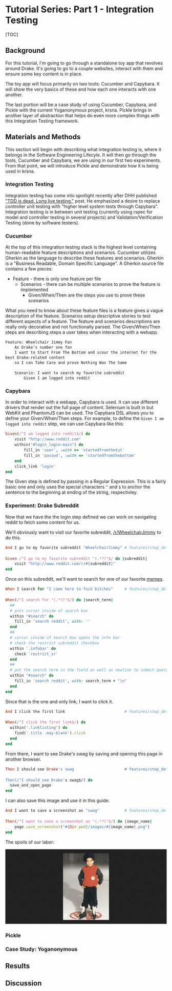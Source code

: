 # Tutorial Series: Part 1 - Integration Testing
[TOC]

## Background

For this tutorial, I'm going to go through a standalone toy app that revolves around Drake.  It's going to go to a couple websites, interact with them and ensure some key content is in place.

The toy app will focus primarily on two tools: Cucumber and Capybara.  It will show the very basics of these and how each one interacts with one another.

The last portion will be a case study of using Cucumber, Capybara, and Pickle with the current Yoganonymous project, krsna.  Pickle brings in another layer of abstraction that helps do even more complex things with this Integration Testing framework.

## Materials and Methods

This section will begin with describing what integration testing is, where it belongs in the Software Engineering Lifecyle.  It will then go through the tools, Cucumber and Capybara, we are using in our first two experiments.  From that point, we will introduce Pickle and demonstrate how it is being used in krsna.

### Integration Testing

Integration testing has come into spotlight recently after DHH published ["TDD is dead. Long live testing."](http://david.heinemeierhansson.com/2014/tdd-is-dead-long-live-testing.html) post.  He emphasized a desire to replace controller unit testing with "higher level system tests through Capybara". Integration testing is in between unit testing (currently using rspec for model and controller testing in several projects) and Validation/Verification Testing (done by software testers).

### Cucumber

At the top of this integration testing stack is the highest level containing human-readable feature descriptions and scenarios.  Cucumber utilizes Gherkin as the language to describe these features and scenarios.  Gherkin is a "Business Readable, Domain Specific Language".  A Gherkin source file contains a few pieces:

* Feature - there is only one feature per file
    - Scenarios - there can be multiple scenarios to prove the feature is implemented
        + Given/When/Then are the steps you use to prove these scenarios

What you need to know about these feature files is a feature gives a vague description of the feature.  Scenarios setup descriptive stories to test different aspects of a feature.  The feature and scenarios descriptions are really only decorative and not functionally parsed.  The Given/When/Then steps are describing steps a user takes when interacting with a webapp.

```
Feature: Wheelchair Jimmy Fan
    As Drake's number one fan
    I want to Start From The Bottom and scour the internet for the best Drake-related content
    so I can Take Care and prove Nothing Was The Same

    Scenario: I want to search my favorite subreddit
        Given I am logged into reddit
```

### Capybara

In order to interact with a webapp, Capybara is used.  It can use different drivers that render out the full page of content.  Selenium is built in but WebKit and PhantomJS can be used.  The Capybara DSL allows you to define your Given/When/Then steps.  For example, to define the `Given I am logged into reddit` step, we can use Capybara like this:

```ruby
Given(/^I am logged into reddit$/) do
    visit "http://www.reddit.com"
    within("#login_login-main") do
        fill_in 'user', :with => 'startedfromthetut'
        fill_in 'passwd', :with => 'startedfromthebottom'
    end
    click_link 'login'
end
```

The Given step is defined by passing in a Regular Expression.  This is a fairly basic one and only uses the special characters `^` and `$` to anchor the sentence to the beginning at ending of the string, respectivley.

### Experiment: Drake Subreddit

Now that we have the the login step defined we can work on navigating reddit to fetch some content for us.

We'll obviously want to visit our favorite subreddit, [/r/WheelchairJimmy](http://www.reddit.com/r/WheelchairJimmy) to do this.

```ruby
And I go to my favorite subreddit "WheelchairJimmy" # features/step_definitions/reddit_steps.rb:9

Given /^I go to my favorite subreddit "(.*?)"$/ do |subreddit|
	visit "http://www.reddit.com/r/#{subreddit}"
end
```

Once on this subreddit, we'll want to search for one of our favorite [memes](http://knowyourmeme.com/memes/came-here-to-fuck-bitches).

```ruby
When I search for "I came here to fuck bitches"     # features/step_definitions/reddit_steps.rb:13

When(/^I search for "(.*?)"$/) do |search_term|
  ##
  # puts cursor inside of search box
  within "#search" do
    fill_in 'search reddit', with: ''
  end
  ##
  # cursor inside of search box opens the info bar
  # check the restrict subreddit checkbox
  within '.infobar' do
    check 'restrict_sr'
  end
  ##
  # put the search term in the field as well as newline to submit query
  within "#search" do
    fill_in 'search reddit', with: search_term + "\n"
  end
end
```

Since that is the one and only link, I want to click it.

```ruby
And I click the first link                          # features/step_definitions/reddit_steps.rb:33

When(/^I click the first link$/) do
  within('.linklisting') do
    find('.title .may-blank').click
  end
end
```

From there, I want to see Drake's swag by saving and opening this page in another browser.

```ruby
Then I should see Drake's swag                      # features/step_definitions/reddit_steps.rb:39

Then(/^I should see Drake's swag$/) do
  save_and_open_page
end
```

I can also save this image and use it in this guide.

```ruby
And I want to save a screenshot as "swag"           # features/step_definitions/reddit_steps.rb:43

Then(/^I want to save a screenshot as "(.*?)"$/) do |image_name|
	page.save_screenshot("#{Dir.pwd}/images/#{image_name}.png")
end
```

The spoils of our labor:

![Jimmy Swag](images/swag.png)
### Pickle

### Case Study: Yoganonymous

## Results

## Discussion
